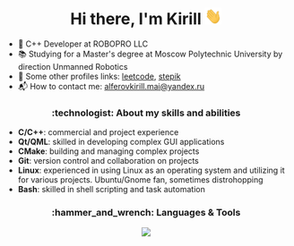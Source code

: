 <h1 align="center">Hi there, I'm Kirill <img src="https://github.com/AlferovKirill/AlferovKirill/blob/main/assets/Hi.gif" height="30" width="30"/></h1>

- 📌 C++ Developer at ROBOPRO LLC
- 📚 Studying for a Master's degree at Moscow Polytechnic University by direction Unmanned Robotics
- 👤 Some other profiles links: [leetcode](https://leetcode.com/Alferov_Kirill), [stepik](https://stepik.org/users/414206261)
- 📬 How to contact me: alferovkirill.mai@yandex.ru

<h3 align="center">:technologist: About my skills and abilities</h3>

- **C/C++**: commercial and project experience
- **Qt/QML**: skilled in developing complex GUI applications
- **CMake**: building and managing complex projects
- **Git**: version control and collaboration on projects
- **Linux**: experienced in using Linux as an operating system and utilizing it for various projects. Ubuntu/Gnome fan, sometimes distrohopping
- **Bash**: skilled in shell scripting and task automation

<h3 align="center">:hammer_and_wrench: Languages & Tools</h3>

<p align="center">
  <a href="https://skillicons.dev">
    <img src="https://skillicons.dev/icons?i=cpp,qt,bash,cmake,linux,ubuntu,git,github,gitlab,vscode,vim" />
  </a>
</p>

